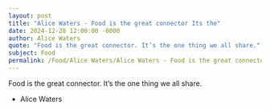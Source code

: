 ```yaml
---
layout: post
title: "Alice Waters - Food is the great connector Its the"
date: 2024-12-28 12:00:00 -0000
author: Alice Waters
quote: "Food is the great connector. It’s the one thing we all share."
subject: Food
permalink: /Food/Alice Waters/Alice Waters - Food is the great connector Its the
---
```


Food is the great connector. It’s the one thing we all share.

- Alice Waters

